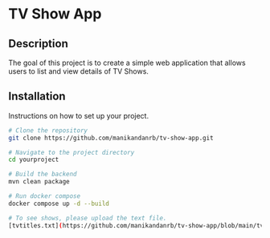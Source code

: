 # TV Show App

## Description
The goal of this project is to create a simple web application that allows
users to list and view details of TV Shows.

## Installation
Instructions on how to set up your project.

```bash
# Clone the repository
git clone https://github.com/manikandanrb/tv-show-app.git

# Navigate to the project directory
cd yourproject

# Build the backend
mvn clean package

# Run docker compose
docker compose up -d --build

# To see shows, please upload the text file.
[tvtitles.txt](https://github.com/manikandanrb/tv-show-app/blob/main/tvtitles.txt)
```